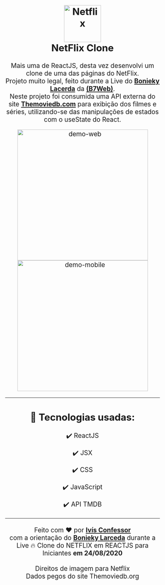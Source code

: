 <section style="font-size:1.3rem; text-align:center;">

<h1>
<br>
    <img 
        src="https://upload.wikimedia.org/wikipedia/commons/0/0f/Logo_Netflix.png" 
        alt="Netflix" 
        width="120"
    />
<br>
NetFlix Clone
</h1>

<p>
    Mais uma de ReactJS, desta vez desenvolvi um clone de uma das páginas do NetFlix.<br />
    Projeto muito legal, feito durante a Live do <a style="font-weight:bold;" href="https://github.com/bonieky">Bonieky Lacerda</a> da <a style="font-weight:bold;" href="https://www.linkedin.com/company/b7web/">(B7Web)</a>.
    <br />
    Neste projeto foi consumida uma API externa do site <a style="font-weight:bold;" href="https://www.themoviedb.org/">Themoviedb.com</a> para exibição dos filmes e séries, utilizando-se das manipulações de estados com o useState do React.
</p>

<div>
    <img src="./github/NetFlixCloneWeb.gif"
    alt="demo-web" height="425" />
    <img src="./github/NetFlixCloneMobile.gif"
    alt="demo-mobile" height="425" />
</div>

<hr />

<div style="margin: 25px 0;">

## 🚀 Tecnologias usadas:

✔️ ReactJS

✔️ JSX

✔️ CSS

✔️ JavaScript

✔️ API TMDB

</div>

<hr />

<footer style="margin: 25px 0;">
    Feito com <span role="img" aria-label="coração">❤️</span> por <a style="font-weight:bold;" href="https://github.com/ivisconfessor" target="_black">Ivís Confessor</a> 
    <br/>com a orientação do <a style="font-weight:bold;" href="https://github.com/bonieky" target="_black">
    Bonieky Larceda</a> durante a Live <span role="img" aria-label="fogo">🔥</span> Clone do NETFLIX em REACTJS para Iniciantes <strong> em 24/08/2020</strong><br/><br/>
    Direitos de imagem para Netflix<br/>
    Dados pegos do site Themoviedb.org
</footer>

</section>
